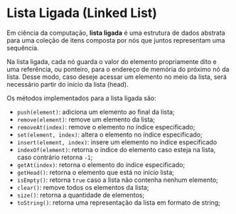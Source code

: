 # Lista Ligada (Linked List)

Em ciência da computação, **lista ligada** é uma estrutura de dados abstrata para uma coleção de itens composta por nós que juntos representam uma sequência.

Na lista ligada, cada nó guarda o valor do elemento propriamente dito e uma referência, ou ponteiro, para o endereço de memória do próximo nó da lista. Desse modo, caso deseje acessar um elemento no meio da lista, será necessário partir do início da lista (head).

Os métodos implementados para a lista ligada são:

- `push(element)`: adiciona um elemento ao final da lista;
- `remove(element)`: remove um elemento da lista;
- `removeAt(index)`: remove o elemento no índice especificado;
- `set(element, index)`: altera o elemento no índice especificado;
- `insert(element, index)`: insere um elemento no índice especificado
- `indexOf(element)`: retorna o índice do elemento caso esteja na lista, caso contrário retorna `-1`;
- `getAt(index)`: retorna o elemento do índice especificado;
- `getHead()`: retorna o elemento que está no início lista;
- `isEmpty()`: retorna `true` caso a lista não contenha nenhum elemento;
- `clear()`: remove todos os elementos da lista;
- `size()`: retorna a quantidade de elementos;
- `toString()`: retorna uma representação da lista em formato de string;

